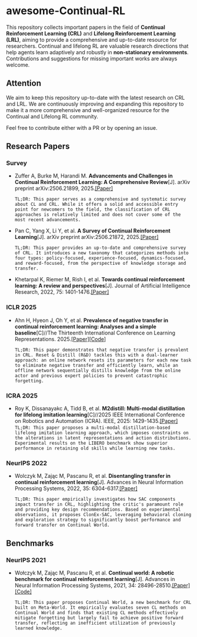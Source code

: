 # awesome-Continual-RL
This repository collects important papers in the field of **Continual Reinforcement Learning (CRL)** and **Lifelong Reinforcement Learning (LRL)**, aiming to provide a comprehensive and up-to-date resource for researchers. Continual and lifelong RL are valuable research directions that help agents learn adaptively and robustly in **non-stationary environments**. Contributions and suggestions for missing important works are always welcome.

## Attention
We aim to keep this repository up-to-date with the latest research on CRL and LRL. We are continuously improving and expanding this repository to make it a more comprehensive and well-organized resource for the Continual and Lifelong RL community.

Feel free to contribute either with a PR or by opening an issue.

## Research Papers

### Survey

- Zuffer A, Burke M, Harandi M. **Advancements and Challenges in Continual Reinforcement Learning: A Comprehensive Review**[J]. arXiv preprint arXiv:2506.21899, 2025.[[Paper]](https://arxiv.org/abs/2506.21899)

    `TL;DR: This paper serves as a comprehensive and systematic survey about CL and CRL. While it offers a solid and accessible entry point for newcomers to the field, the classification of CRL approaches is relatively limited and does not cover some of the most recent advancements.`  


- Pan C, Yang X, Li Y, et al. **A Survey of Continual Reinforcement Learning**[J]. arXiv preprint arXiv:2506.21872, 2025.[[Paper]](https://arxiv.org/abs/2506.21872)

    `TL;DR: This paper provides an up-to-date and comprehensive survey of CRL. It introduces a new taxonomy that categorizes methods into four types: policy-focused, experience-focused, dynamics-focused, and reward-focused, from the perspective of knowledge storage and transfer.`  


- Khetarpal K, Riemer M, Rish I, et al. **Towards continual reinforcement learning: A review and perspectives**[J]. Journal of Artificial Intelligence Research, 2022, 75: 1401-1476.[[Paper]](https://www.jair.org/index.php/jair/article/view/13673)


### ICLR 2025
- Ahn H, Hyeon J, Oh Y, et al. **Prevalence of negative transfer in continual reinforcement learning: Analyses and a simple baseline**[C]//The Thirteenth International Conference on Learning Representations. 2025.[[Paper]](https://openreview.net/forum?id=KAIqwkB3dT)[[Code]](https://github.com/hongjoon0805/Reset-Distill)

    `TL;DR: This paper demonstrates that negative transfer is prevalent in CRL. Reset & Distill (R&D) tackles this with a dual-learner approach: an online network resets its parameters for each new task to eliminate negative transfer and efficiently learn, while an offline network sequentially distills knowledge from the online actor and previous expert policies to prevent catastrophic forgetting.`  

### ICRA 2025
- Roy K, Dissanayakc A, Tidd B, et al. **M2distill: Multi-modal distillation for lifelong imitation learning**[C]//2025 IEEE International Conference on Robotics and Automation (ICRA). IEEE, 2025: 1429-1435.[[Paper]](https://ieeexplore.ieee.org/abstract/document/11128857/)
    `TL;DR: This paper proposes a multi-modal distillation-based lifelong imitation learning approach, which imposes constraints on the alterations in latent representations and action distributions. Experimental results on the LIBERO benchmark show superior performance in retaining old skills while learning new tasks. `
### NeurIPS 2022
- Wolczyk M, Zając M, Pascanu R, et al. **Disentangling transfer in continual reinforcement learning**[J]. Advances in Neural Information Processing Systems, 2022, 35: 6304-6317.[[Paper]](https://proceedings.neurips.cc/paper_files/paper/2022/hash/2938ad0434a6506b125d8adaff084a4a-Abstract-Conference.html)
    
    `TL;DR: This paper empirically investigates how SAC components impact transfer in CRL, highlighting the critic's paramount role and providing key design recommendations. Based on experimental observations, it proposes ClonEx-SAC, leveraging behavioral cloning and exploration strategy to significantly boost performance and forward transfer on Continual World.`  


## Benchmarks

### NeurIPS 2021
- Wołczyk M, Zając M, Pascanu R, et al. **Continual world: A robotic benchmark for continual reinforcement learning**[J]. Advances in Neural Information Processing Systems, 2021, 34: 28496-28510.[[Paper]](https://proceedings.neurips.cc/paper/2021/hash/ef8446f35513a8d6aa2308357a268a7e-Abstract.html)[[Code]](https://github.com/awarelab/continual_world)

    `TL;DR: This paper proposes Continual World, a new benchmark for CRL built on Meta-World. It empirically evaluates seven CL methods on Continual World and finds that existing CL methods effectively mitigate forgetting but largely fail to achieve positive forward transfer, reflecting an inefficient utilization of previously learned knowledge.`